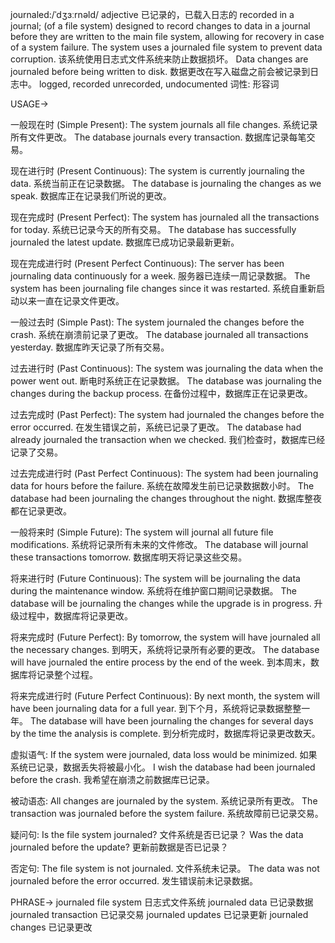 journaled:/ˈdʒɜːrnəld/
adjective
已记录的，已载入日志的
recorded in a journal; (of a file system) designed to record changes to data in a journal before they are written to the main file system, allowing for recovery in case of a system failure.
The system uses a journaled file system to prevent data corruption.  该系统使用日志式文件系统来防止数据损坏。
Data changes are journaled before being written to disk. 数据更改在写入磁盘之前会被记录到日志中。
logged, recorded
unrecorded, undocumented
词性: 形容词


USAGE->

一般现在时 (Simple Present):
The system journals all file changes. 系统记录所有文件更改。
The database journals every transaction. 数据库记录每笔交易。

现在进行时 (Present Continuous):
The system is currently journaling the data. 系统当前正在记录数据。
The database is journaling the changes as we speak. 数据库正在记录我们所说的更改。

现在完成时 (Present Perfect):
The system has journaled all the transactions for today. 系统已记录今天的所有交易。
The database has successfully journaled the latest update. 数据库已成功记录最新更新。


现在完成进行时 (Present Perfect Continuous):
The server has been journaling data continuously for a week. 服务器已连续一周记录数据。
The system has been journaling file changes since it was restarted. 系统自重新启动以来一直在记录文件更改。

一般过去时 (Simple Past):
The system journaled the changes before the crash. 系统在崩溃前记录了更改。
The database journaled all transactions yesterday. 数据库昨天记录了所有交易。

过去进行时 (Past Continuous):
The system was journaling the data when the power went out. 断电时系统正在记录数据。
The database was journaling the changes during the backup process. 在备份过程中，数据库正在记录更改。

过去完成时 (Past Perfect):
The system had journaled the changes before the error occurred.  在发生错误之前，系统已记录了更改。
The database had already journaled the transaction when we checked. 我们检查时，数据库已经记录了交易。

过去完成进行时 (Past Perfect Continuous):
The system had been journaling data for hours before the failure. 系统在故障发生前已记录数据数小时。
The database had been journaling the changes throughout the night. 数据库整夜都在记录更改。

一般将来时 (Simple Future):
The system will journal all future file modifications. 系统将记录所有未来的文件修改。
The database will journal these transactions tomorrow. 数据库明天将记录这些交易。

将来进行时 (Future Continuous):
The system will be journaling the data during the maintenance window. 系统将在维护窗口期间记录数据。
The database will be journaling the changes while the upgrade is in progress. 升级过程中，数据库将记录更改。


将来完成时 (Future Perfect):
By tomorrow, the system will have journaled all the necessary changes. 到明天，系统将记录所有必要的更改。
The database will have journaled the entire process by the end of the week. 到本周末，数据库将记录整个过程。

将来完成进行时 (Future Perfect Continuous):
By next month, the system will have been journaling data for a full year. 到下个月，系统将记录数据整整一年。
The database will have been journaling the changes for several days by the time the analysis is complete. 到分析完成时，数据库将记录更改数天。



虚拟语气:
If the system were journaled, data loss would be minimized. 如果系统已记录，数据丢失将被最小化。
I wish the database had been journaled before the crash. 我希望在崩溃之前数据库已记录。

被动语态:
All changes are journaled by the system. 系统记录所有更改。
The transaction was journaled before the system failure. 系统故障前已记录交易。

疑问句:
Is the file system journaled? 文件系统是否已记录？
Was the data journaled before the update? 更新前数据是否已记录？

否定句:
The file system is not journaled. 文件系统未记录。
The data was not journaled before the error occurred.  发生错误前未记录数据。



PHRASE->
journaled file system  日志式文件系统
journaled data  已记录数据
journaled transaction  已记录交易
journaled updates  已记录更新
journaled changes 已记录更改
